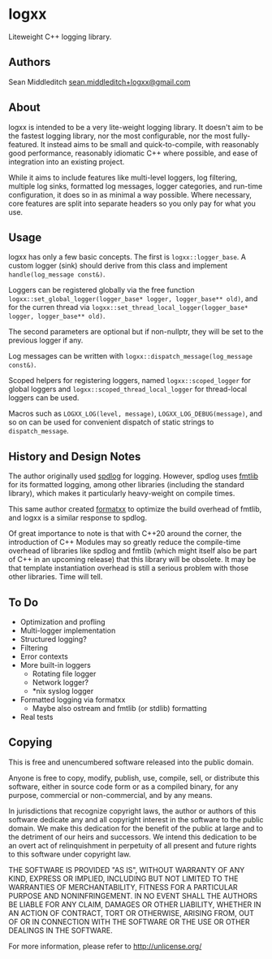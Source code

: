 # logxx

Liteweight C++ logging library.

## Authors

Sean Middleditch <sean.middleditch+logxx@gmail.com>

## About

logxx is intended to be a very lite-weight logging library. It doesn't aim to be the fastest
logging library, nor the most configurable, nor the most fully-featured. It instead aims to be
small and quick-to-compile, with reasonably good performance, reasonably idiomatic C++ where
possible, and ease of integration into an existing project.

While it aims to include features like multi-level loggers, log filtering, multiple log sinks,
formatted log messages, logger categories, and run-time configuration, it does so in as minimal
a way possible. Where necessary, core features are split into separate headers so you only pay
for what you use.

## Usage

logxx has only a few basic concepts. The first is `logxx::logger_base`. A custom logger (sink)
should derive from this class and implement `handle(log_message const&)`.

Loggers can be registered globally via the free function
`logxx::set_global_logger(logger_base* logger, logger_base** old)`, and for the curren thread
via `logxx::set_thread_local_logger(logger_base* logger, logger_base** old)`.

The second parameters are optional but if non-nullptr, they will be set to the previous logger
if any.

Log messages can be written with `logxx::dispatch_message(log_message const&)`.

Scoped helpers for registering loggers, named `logxx::scoped_logger` for global loggers and
`logxx::scoped_thread_local_logger` for thread-local loggers can be used.

Macros such as `LOGXX_LOG(level, message)`, `LOGXX_LOG_DEBUG(message)`, and so on can be
used for convenient dispatch of static strings to `dispatch_message`.

## History and Design Notes

The author originally used [spdlog](https://github.com/gabime/spdlog) for logging. However,
spdlog uses [fmtlib](https://github.com/fmtlib/fmt) for its formatted logging, among other
libraries (including the standard library), which makes it particularly heavy-weight on
compile times.

This same author created [formatxx](https://github.com/seanmiddleditch/formatxx) to optimize
the build overhead of fmtlib, and logxx is a similar response to spdlog.

Of great importance to note is that with C++20 around the corner, the introduction of C++
Modules may so greatly reduce the compile-time overhead of libraries like spdlog and fmtlib
(which might itself also be part of C++ in an upcoming release) that this library will be
obsolete. It may be that template instantiation overhead is still a serious problem with
those other libraries. Time will tell.

## To Do

- Optimization and profling
- Multi-logger implementation
- Structured logging?
- Filtering
- Error contexts
- More built-in loggers
  - Rotating file logger
  - Network logger?
  - *nix syslog logger
- Formatted logging via formatxx
  - Maybe also ostream and fmtlib (or stdlib) formatting
- Real tests

## Copying

This is free and unencumbered software released into the public domain.

Anyone is free to copy, modify, publish, use, compile, sell, or
distribute this software, either in source code form or as a compiled
binary, for any purpose, commercial or non-commercial, and by any
means.

In jurisdictions that recognize copyright laws, the author or authors
of this software dedicate any and all copyright interest in the
software to the public domain. We make this dedication for the benefit
of the public at large and to the detriment of our heirs and
successors. We intend this dedication to be an overt act of
relinquishment in perpetuity of all present and future rights to this
software under copyright law.

THE SOFTWARE IS PROVIDED "AS IS", WITHOUT WARRANTY OF ANY KIND,
EXPRESS OR IMPLIED, INCLUDING BUT NOT LIMITED TO THE WARRANTIES OF
MERCHANTABILITY, FITNESS FOR A PARTICULAR PURPOSE AND NONINFRINGEMENT.
IN NO EVENT SHALL THE AUTHORS BE LIABLE FOR ANY CLAIM, DAMAGES OR
OTHER LIABILITY, WHETHER IN AN ACTION OF CONTRACT, TORT OR OTHERWISE,
ARISING FROM, OUT OF OR IN CONNECTION WITH THE SOFTWARE OR THE USE OR
OTHER DEALINGS IN THE SOFTWARE.

For more information, please refer to <http://unlicense.org/>
